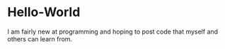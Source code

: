# Hello-World

I am fairly new at programming and hoping to post code that myself and others can learn from.
